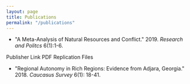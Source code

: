 ```yaml
---
layout: page
title: Publications
permalink: "/publications"
---
```


* "A Meta-Analysis of Natural Resources and Conflict." 2019. _Research and Politcs_ 6(1):1-6.

 Publisher Link
 PDF
 Replication Files

* "Regional Autonomy in Rich Regions: Evidence from Adjara, Georgia." 2018. _Caucasus Survey_ 6(1): 18-41.
